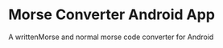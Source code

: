 Morse Converter Android App
===========================

A writtenMorse and normal morse code converter for Android
